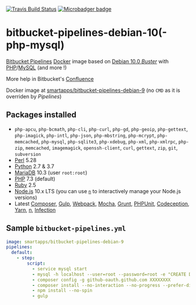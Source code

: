 [![Travis Build Status](https://travis-ci.org/smartapps-fr/bitbucket-pipelines-debian-10.svg)](https://travis-ci.org/smartapps-fr/bitbucket-pipelines-debian-10) [![Microbadger badge](https://images.microbadger.com/badges/image/smartapps/bitbucket-pipelines-debian-10.svg)](https://microbadger.com/images/smartapps/bitbucket-pipelines-debian-10)

# bitbucket-pipelines-debian-10(-php-mysql)

[Bitbucket Pipelines](https://bitbucket.org/product/features/pipelines) [Docker](https://www.docker.com/) image based on [Debian 10.0 _Buster_](https://www.debian.org/releases/stretch/) with [PHP](http://php.net/)/[MySQL](https://www.mysql.com) (and more !)

More help in Bitbucket's [Confluence](https://confluence.atlassian.com/bitbucket/bitbucket-pipelines-beta-792496469.html)

Docker image at [smartapps/bitbucket-pipelines-debian-9](https://hub.docker.com/r/smartapps/bitbucket-pipelines-debian-10/) (no `CMD` as it is overriden by *Pipelines*)

## Packages installed

 - `php-apcu`, `php-bcmath`, `php-cli`, `php-curl`, `php-gd`, `php-geoip`, `php-gettext`, `php-imagick`, `php-intl`, `php-json`, `php-mbstring`, `php-mcrypt`, `php-memcached`, `php-mysql`, `php-sqlite3`, `php-xdebug`, `php-xml`, `php-xmlrpc`, `php-zip`, `memcached`, `imagemagick`, `openssh-client`, `curl`, `gettext`, `zip`, `git`, `subversion`
 - [Perl](https://www.perl.org/) 5.28
 - [Python](https://www.python.org/) 2.7 & 3.7
 - [MariaDB](https://mariadb.org/) 10.3 (user `root:root`)
 - [PHP](http://www.php.net/) 7.3 (default)
 - [Ruby](https://www.ruby-lang.org/) 2.5
 - [Node.js](https://nodejs.org/) 10.x LTS (you can use [`n`](https://github.com/tj/n) to interactively manage your Node.js versions)
 - Latest [Composer](https://getcomposer.org/), [Gulp](http://gulpjs.com/), [Webpack](https://webpack.github.io/), [Mocha](https://mochajs.org/), [Grunt](http://gruntjs.com/), [PHPUnit](https://phpunit.de/), [Codeception](https://codeception.com/), [Yarn](https://yarnpkg.com/), [n](https://github.com/tj/n), [Infection](https://infection.github.io/)

## Sample `bitbucket-pipelines.yml`

```YAML
image: smartapps/bitbucket-pipelines-debian-9
pipelines:
  default:
    - step:
        script:
          - service mysql start
          - mysql -h localhost --user=root --password=root -e "CREATE DATABASE test;"
          - composer config -g github-oauth.github.com XXXXXXXX
          - composer install --no-interaction --no-progress --prefer-dist
          - npm install --no-spin
          - gulp
```
